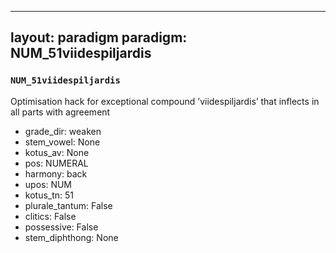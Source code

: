 
---
layout: paradigm
paradigm: NUM_51viidespiljardis
---
### ` NUM_51viidespiljardis `

Optimisation hack for exceptional compound ’viidespiljardis’ that inflects in all parts with agreement
* grade_dir: weaken
* stem_vowel: None
* kotus_av: None
* pos: NUMERAL
* harmony: back
* upos: NUM
* kotus_tn: 51
* plurale_tantum: False
* clitics: False
* possessive: False
* stem_diphthong: None
